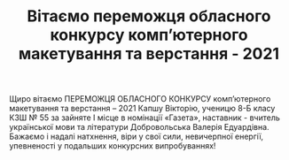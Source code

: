﻿---
title: Вітаємо переможця обласного конкурсу комп’ютерного макетування та верстання - 2021
---

Щиро вітаємо ПЕРЕМОЖЦЯ ОБЛАСНОГО КОНКУРСУ комп’ютерного макетування та верстання – 2021 Капшу Вікторію, ученицю 8-Б класу КЗШ № 55 за зайняте І місце в номінації «Газета», наставник - вчитель української мови та літератури Добровольська Валерія Едуардівна. Бажаємо і надалі натхнення, віри у свої сили, невичерпної енергії, упевненості у подальших конкурсних випробуваннях!

<slideshow />

